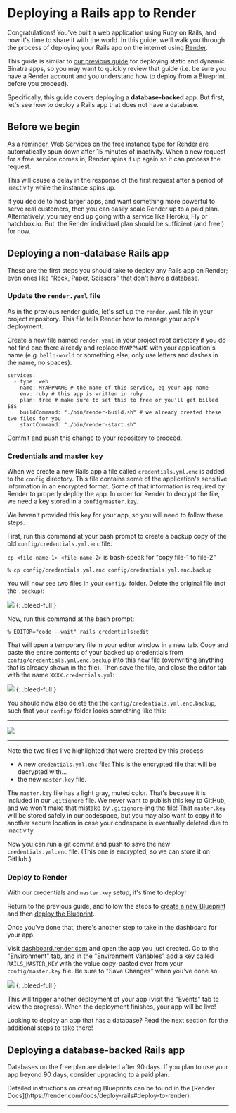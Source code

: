 # Deploying a Rails app to Render

Congratulations! You've built a web application using Ruby on Rails, and now it's time to share it with the world. In this guide, we'll walk you through the process of deploying your Rails app on the internet using [Render](https://render.com). 

This guide is similar to [our previous guide](https://learn.firstdraft.com/lessons/214-deploying-to-render) for deploying static and dynamic Sinatra apps, so you may want to quickly review that guide (i.e. be sure you have a Render account and you understand how to deploy from a Blueprint before you proceed).

Specifically, this guide covers deploying a **database-backed** app. But first, let's see how to deploy a Rails app that does not have a database.

## Before we begin

As a reminder, Web Services on the free instance type for Render are automatically spun down after 15 minutes of inactivity. When a new request for a free service comes in, Render spins it up again so it can process the request.

This will cause a delay in the response of the first request after a period of inactivity while the instance spins up.

If you decide to host larger apps, and want something more powerful to serve real customers, then you can easily scale Render up to a paid plan. Alternatively, you may end up going with a service like Heroku, Fly or hatchbox.io. But, the Render individual plan should be sufficient (and free!) for now.

## Deploying a non-database Rails app

These are the first steps you should take to deploy any Rails app on Render; even ones like "Rock, Paper, Scissors" that don't have a database.

### Update the `render.yaml` file

As in the previous render guide, let's set up the `render.yaml` file in your project repository. This file tells Render how to manage your app's deployment.

Create a new file named `render.yaml` in your project root directory if you do not find one there already and replace `MYAPPNAME` with your application's name (e.g. `hello-world` or something else; only use letters and dashes in the name, no spaces).

```yaml{3}
services:
  - type: web
    name: MYAPPNAME # the name of this service, eg your app name
    env: ruby # this app is written in ruby
    plan: free # make sure to set this to free or you'll get billed $$$
    buildCommand: "./bin/render-build.sh" # we already created these two files for you
    startCommand: "./bin/render-start.sh" 
```

Commit and push this change to your repository to proceed.

### Credentials and master key

When we create a new Rails app a file called `credentials.yml.enc` is added to the `config` directory. This file contains some of the application's sensitive information in an encrypted format. Some of that information is required by Render to properly deploy the app. In order for Render to decrypt the file, we need a key stored in a `config/master.key`. 

We haven't provided this key for your app, so you will need to follow these steps.

First, run this command at your bash prompt to create a backup copy of the old `config/credentials.yml.enc` file:

<aside markdown="1">

`cp <file-name-1> <file-name-2>` is bash-speak for "copy file-1 to file-2"
</aside>

```
% cp config/credentials.yml.enc config/credentials.yml.enc.backup
```

You will now see two files in your `config/` folder. Delete the original file (not the `.backup`):

![](/assets/delete-original-credentials.png)
{: .bleed-full }

Now, run this command at the bash prompt:

```
% EDITOR="code --wait" rails credentials:edit
```

That will open a temporary file in your editor window in a new tab. Copy and paste the entire contents of your backed up credentials from `config/credentials.yml.enc.backup` into this new file (overwriting anything that is already shown in the file). Then save the file, and close the editor tab with the name `XXXX.credentials.yml`:

![](/assets/replace-new-credentials.png)
{: .bleed-full }

You should now also delete the the `config/credentials.yml.enc.backup`, such that your `config/` folder looks something like this:

---

![](/assets/updated-config-folder.png)

---

Note the two files I've highlighted that were created by this process:

- A new `credentials.yml.enc` file: This is the encrypted file that will be decrypted with...
- the new `master.key` file.

<div class="bg-red-100 py-1 px-5" markdown="1">

The `master.key` file has a light gray, muted color. That's because it is included in our `.gitignore` file. We never want to publish this key to GitHub, and we won't make that mistake by `.gitignore`-ing the file! That `master.key` will be stored safely in our codespace, but you may also want to copy it to another secure location in case your codespace is eventually deleted due to inactivity.
</div>

Now you can run a git commit and push to save the new `credentials.yml.enc` file. (This one is encrypted, so we can store it on GitHub.)

### Deploy to Render

With our credentials and `master.key` setup, it's time to deploy!

Return to the previous guide, and follow the steps to [create a new Blueprint](https://learn.firstdraft.com/lessons/214#create-a-new-blueprint) and then [deploy the Blueprint](https://learn.firstdraft.com/lessons/214#deploy-your-blueprint).

Once you've done that, there's another step to take in the dashboard for your app.

Visit [dashboard.render.com](https://dashboard.render.com/) and open the app you just created. Go to the "Environment" tab, and in the "Environment Variables" add a key called `RAILS_MASTER_KEY` with the value copy-pasted over from your `config/master.key` file. Be sure to "Save Changes" when you've done so:

![](/assets/set-master-key-env-on-render.png)
{: .bleed-full }

This will trigger another deployment of your app (visit the "Events" tab to view the progress). When the deployment finishes, your app will be live!

Looking to deploy an app that has a database? Read the next section for the additional steps to take there!

## Deploying a database-backed Rails app

<div class="bg-red-100 py-1 px-5" markdown="1">

Databases on the free plan are deleted after 90 days. If you plan to use your app beyond 90 days, consider upgrading to a paid plan.
</div>

<aside markdown="1">
Detailed instructions on creating Blueprints can be found in the [Render Docs](https://render.com/docs/deploy-rails#deploy-to-render).
</aside>


---
